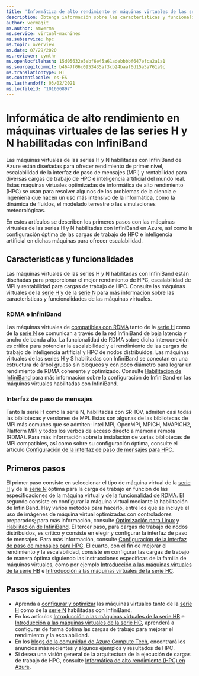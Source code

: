 ```yaml
---
title: 'Informática de alto rendimiento en máquinas virtuales de las series H y N habilitadas con InfiniBand: Azure Virtual Machines'
description: Obtenga información sobre las características y funcionalidades de las máquinas virtuales de las series H y N habilitadas con InfiniBand optimizadas para HPC.
author: vermagit
ms.author: amverma
ms.service: virtual-machines
ms.subservice: hpc
ms.topic: overview
ms.date: 07/29/2020
ms.reviewer: cynthn
ms.openlocfilehash: 15d05632e5ebf6e45a61adebbbbf647efca2a1a1
ms.sourcegitcommit: b4647f06c0953435af3cb24baaf6d15a5a761a9c
ms.translationtype: HT
ms.contentlocale: es-ES
ms.lasthandoff: 03/02/2021
ms.locfileid: "101666897"
---
```

# <a name="high-performance-computing-on-infiniband-enabled-h-series-and-n-series-vms"></a>Informática de alto rendimiento en máquinas virtuales de las series H y N habilitadas con InfiniBand

Las máquinas virtuales de las series H y N habilitadas con InfiniBand de Azure están diseñadas para ofrecer rendimiento de primer nivel, escalabilidad de la interfaz de paso de mensajes (MPI) y rentabilidad para diversas cargas de trabajo de HPC e inteligencia artificial del mundo real. Estas máquinas virtuales optimizadas de informática de alto rendimiento (HPC) se usan para resolver algunos de los problemas de la ciencia e ingeniería que hacen un uso más intensivo de la informática, como la dinámica de fluidos, el modelado terrestre o las simulaciones meteorológicas.

En estos artículos se describen los primeros pasos con las máquinas virtuales de las series H y N habilitadas con InfiniBand en Azure, así como la configuración óptima de las cargas de trabajo de HPC e inteligencia artificial en dichas máquinas para ofrecer escalabilidad.

## <a name="features-and-capabilities"></a>Características y funcionalidades

Las máquinas virtuales de las series H y N habilitadas con InfiniBand están diseñadas para proporcionar el mejor rendimiento de HPC, escalabilidad de MPI y rentabilidad para cargas de trabajo de HPC. Consulte las máquinas virtuales de la [serie H](../../sizes-hpc.md) y de la [serie N](../../sizes-gpu.md) para más información sobre las características y funcionalidades de las máquinas virtuales.

### <a name="rdma-and-infiniband"></a>RDMA e InfiniBand

Las máquinas virtuales de [compatibles con RDMA](../../sizes-hpc.md#rdma-capable-instances) tanto de la [serie H](../../sizes-hpc.md) como de la [serie N](../../sizes-gpu.md) se comunican a través de la red InfiniBand de baja latencia y ancho de banda alto. La funcionalidad de RDMA sobre dicha interconexión es crítica para potenciar la escalabilidad y el rendimiento de las cargas de trabajo de inteligencia artificial y HPC de nodos distribuidos. Las máquinas virtuales de las series H y S habilitadas con InfiniBand se conectan en una estructura de árbol grueso sin bloqueos y con poco diámetro para lograr un rendimiento de RDMA coherente y optimizado.
Consulte [Habilitación de InfiniBand](enable-infiniband.md) para más información sobre la configuración de InfiniBand en las máquinas virtuales habilitadas con InfiniBand.

### <a name="message-passing-interface"></a>Interfaz de paso de mensajes

Tanto la serie H como la serie N, habilitadas con SR-IOV, admiten casi todas las bibliotecas y versiones de MPI. Estas son algunas de las bibliotecas de MPI más comunes que se admiten: Intel MPI, OpenMPI, MPICH, MVAPICH2, Platform MPI y todos los verbos de acceso directo a memoria remota (RDMA).
Para más información sobre la instalación de varias bibliotecas de MPI compatibles, así como sobre su configuración óptima, consulte el artículo [Configuración de la interfaz de paso de mensajes para HPC](setup-mpi.md).

## <a name="get-started"></a>Primeros pasos

El primer paso consiste en seleccionar el tipo de máquina virtual de la [serie H](../../sizes-hpc.md) y de la [serie N](../../sizes-gpu.md) óptima para la carga de trabajo en función de las especificaciones de la máquina virtual y de la [funcionalidad de RDMA](../../sizes-hpc.md#rdma-capable-instances).
El segundo consiste en configurar la máquina virtual mediante la habilitación de InfiniBand. Hay varios métodos para hacerlo, entre los que se incluye el uso de imágenes de máquina virtual optimizadas con controladores preparados; para más información, consulte [Optimización para Linux](configure.md) y [Habilitación de InfiniBand](enable-infiniband.md).
El tercer paso, para cargas de trabajo de nodos distribuidos, es crítico y consiste en elegir y configurar la interfaz de paso de mensajes. Para más información, consulte [Configuración de la interfaz de paso de mensajes para HPC](setup-mpi.md).
El cuarto, con el fin de mejorar el rendimiento y la escalabilidad, consiste en configurar las cargas de trabajo de manera óptima siguiendo las instrucciones específicas de la familia de máquinas virtuales, como por ejemplo [Introducción a las máquinas virtuales de la serie HB](hb-series-overview.md) e [Introducción a las máquinas virtuales de la serie HC](hc-series-overview.md).

## <a name="next-steps"></a>Pasos siguientes

- Aprenda a [configurar y optimizar](configure.md) las máquinas virtuales tanto de la [serie H](../../sizes-hpc.md) como de la [serie N](../../sizes-gpu.md) habilitadas con InfiniBand.
- En los artículos [Introducción a las máquinas virtuales de la serie HB](hb-series-overview.md) e [Introducción a las máquinas virtuales de la serie HC](hc-series-overview.md), aprenderá a configurar de forma óptima las cargas de trabajo para mejorar el rendimiento y la escalabilidad.
- En los [blogs de la comunidad de Azure Compute Tech](https://techcommunity.microsoft.com/t5/azure-compute/bg-p/AzureCompute), encontrará los anuncios más recientes y algunos ejemplos y resultados de HPC.
- Si desea una visión general de la arquitectura de la ejecución de cargas de trabajo de HPC, consulte [Informática de alto rendimiento (HPC) en Azure](/azure/architecture/topics/high-performance-computing/).
